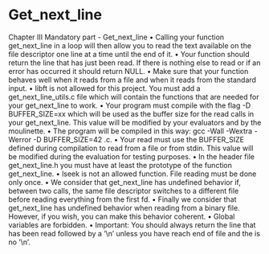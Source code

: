 # Get_next_line
Chapter III
Mandatory part - Get_next_line
• Calling your function get_next_line in a loop will then allow you to read the text
available on the file descriptor one line at a time until the end of it.
• Your function should return the line that has just been read. If there is nothing
else to read or if an error has occurred it should return NULL.
• Make sure that your function behaves well when it reads from a file and when it
reads from the standard input.
• libft is not allowed for this project. You must add a get_next_line_utils.c file
which will contain the functions that are needed for your get_next_line to work.
• Your program must compile with the flag -D BUFFER_SIZE=xx which will be used
as the buffer size for the read calls in your get_next_line. This value will be
modified by your evaluators and by the moulinette.
• The program will be compiled in this way:
gcc -Wall -Wextra -Werror -D BUFFER_SIZE=42 <files>.c.
• Your read must use the BUFFER_SIZE defined during compilation to read from
a file or from stdin. This value will be modified during the evaluation for testing
purposes.
• In the header file get_next_line.h you must have at least the prototype of the
function get_next_line.
• lseek is not an allowed function. File reading must be done only once.
• We consider that get_next_line has undefined behavior if, between two calls, the
same file descriptor switches to a different file before reading everything from the
first fd.
• Finally we consider that get_next_line has undefined behavior when reading from
a binary file. However, if you wish, you can make this behavior coherent.
• Global variables are forbidden.
• Important: You should always return the line that has been read followed by a ’\n’
unless you have reach end of file and the is no ’\n’.
